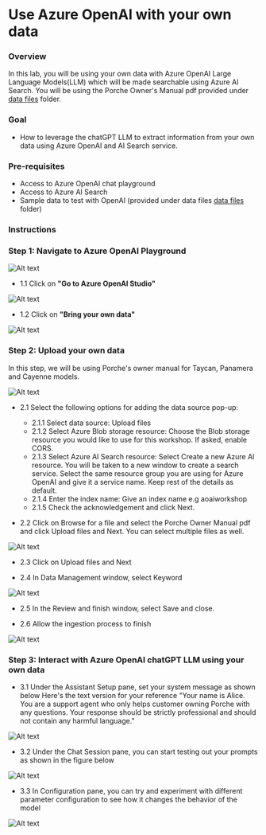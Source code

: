 # Use Azure OpenAI with your own data

### Overview
In this lab, you will be using your own data with Azure OpenAI Large Language Models(LLM) which will be made searchable using Azure AI Search. You will be using the Porche Owner's Manual pdf provided under [data files](/data%20files/) folder.


### Goal
* How to leverage the chatGPT LLM to extract information from your own data using Azure OpenAI and AI Search service.

### Pre-requisites
* Access to Azure OpenAI chat playground
* Access to Azure AI Search
* Sample data to test with OpenAI (provided under data files [data files](/data%20files/) folder)

### Instructions

### Step 1: Navigate to Azure OpenAI Playground

![Alt text](images/step1.1.png)

* 1.1 Click on **"Go to Azure OpenAI Studio"**

![Alt text](images/step1.11.png)

* 1.2 Click on **"Bring your own data"**

![Alt text](images/step1.2.png)

### Step 2: Upload your own data
In this step, we will be using Porche's owner manual for Taycan, Panamera and Cayenne models.

![Alt text](images/step2.png)

* 2.1 Select the following options for adding the data source pop-up:
    * 2.1.1 Select data source: Upload files
    * 2.1.2 Select Azure Blob storage resource: Choose the Blob storage resource you would like to use for this workshop. If asked, enable CORS.
    * 2.1.3 Select Azure AI Search resource: Select Create a new Azure AI resource. You will be taken to a new window to create a search service. Select the same resource group you are using for Azure OpenAI and give it a service name. Keep rest of the details as default.
    * 2.1.4 Enter the index name: Give an index name e.g aoaiworkshop
    * 2.1.5 Check the acknowledgement and click Next.


* 2.2 Click on Browse for a file and select the Porche Owner Manual pdf and click Upload files and Next. You can select multiple files as well.

![Alt text](images/step2.2.png)

* 2.3 Click on Upload files and Next

* 2.4 In Data Management window, select Keyword

![Alt text](images/step2.3.png)

* 2.5 In the Review and finish window, select Save and close.

* 2.6 Allow the ingestion process to finish

![Alt text](images/step2.6.png)

### Step 3: Interact with Azure OpenAI chatGPT LLM using your own data

* 3.1 Under the Assistant Setup pane, set your system message as shown below
Here's the text version for your reference "Your name is Alice. You are a support agent who only helps customer owning Porche with any questions. Your response should be strictly professional and should not contain any harmful language."

![Alt text](images/step3.1.png)

* 3.2 Under the Chat Session pane, you can start testing out your prompts as shown in the figure below

![Alt text](images/step3.2.png)

* 3.3 In Configuration pane, you can try and experiment with different parameter configuration to see how it changes the behavior of the model

![Alt text](images/step3.3.png)